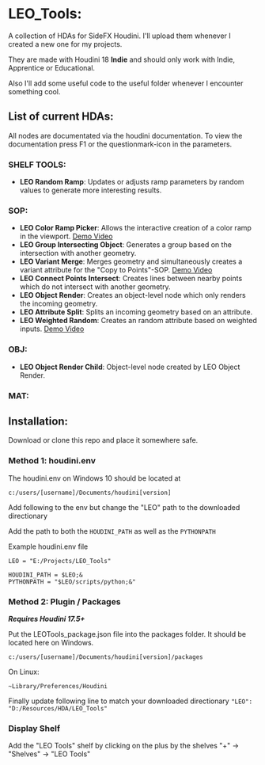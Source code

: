 # LEO_Tools:
A collection of HDAs for SideFX Houdini.
I'll upload them whenever I created a new one for my projects.

They are made with Houdini 18 **Indie** and should only work with Indie, Apprentice or Educational.

Also I'll add some useful code to the useful folder whenever I encounter something cool.

## List of current HDAs:
All nodes are documentated via the houdini documentation. To view the documentation press F1 or the questionmark-icon in the parameters.

### SHELF TOOLS:
* **LEO Random Ramp**: Updates or adjusts ramp parameters by random values to generate more interesting results.

### SOP:
* **LEO Color Ramp Picker**: Allows the interactive creation of a color ramp in the viewport. [Demo Video](https://vimeo.com/448546910)
* **LEO Group Intersecting Object**: Generates a group based on the intersection with another geometry.
* **LEO Variant Merge**: Merges geometry and simultaneously creates a variant attribute for the "Copy to Points"-SOP. [Demo Video](https://vimeo.com/448293988)
* **LEO Connect Points Intersect**: Creates lines between nearby points which do not intersect with another geometry.
* **LEO Object Render**: Creates an object-level node which only renders the incoming geometry.
* **LEO Attribute Split**: Splits an incoming geometry based on an attribute.
* **LEO Weighted Random**: Creates an random attribute based on weighted inputs. [Demo Video](https://vimeo.com/448293988)

### OBJ:
* **LEO Object Render Child**: Object-level node created by LEO Object Render.

### MAT:

## Installation:
Download or clone this repo and place it somewhere safe.

### Method 1: houdini.env
The houdini.env on Windows 10 should be located at 

```c:/users/[username]/Documents/houdini[version]```

Add following to the env but change the "LEO" path to the downloaded directionary

Add the path to both the ```HOUDINI_PATH``` as well as the ```PYTHONPATH```

Example houdini.env file
```
LEO = "E:/Projects/LEO_Tools"

HOUDINI_PATH = $LEO;&
PYTHONPATH = "$LEO/scripts/python;&"
```

### Method 2: Plugin / Packages
***Requires Houdini 17.5+***

Put the LEOTools_package.json file into the packages folder. 
It should be located here on Windows.

```c:/users/[username]/Documents/houdini[version]/packages```

On Linux:

```~Library/Preferences/Houdini```

Finally update following line to match your downloaded directionary
```"LEO": "D:/Resources/HDA/LEO_Tools"``` 
### Display Shelf ###

Add the "LEO Tools" shelf by clicking on the plus by the shelves
"+" -> "Shelves" -> "LEO Tools"